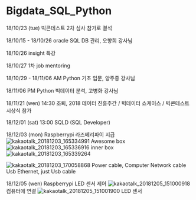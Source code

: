 # Bigdata_SQL_Python

18/10/23 (tue) 빅콘테스트  2차 심사 참가로 결석

18/10/15 - 18/10/26 oracle SQL DB 관리, 오향희 강사님

18/10/26 insight 특강

18/10/27 1차 job mentoring

18/10/29 - 18/11/06 AM Python 기초 입문, 양주종 강사님

18/11/06 PM Python 빅데이터 분석, 고병화 강사님

18/11/21 (wen) 14:30 조퇴, 2018 데이터 진흥주간 / 빅데이터 쇼케이스 / 빅콘테스트 시상식 참가

18/12/01 (sat) 13:00 SQLD (SQL Developer) 

18/12/03 (mon) Raspberrypi 라즈베리파이 지급
![kakaotalk_20181203_165334991](https://user-images.githubusercontent.com/37128105/49360769-7db61f80-f71d-11e8-8de8-d2299778ebd2.jpg)
Awesome box
![kakaotalk_20181203_165336916](https://user-images.githubusercontent.com/37128105/49360756-7262f400-f71d-11e8-84cb-cf21890ae909.jpg)
inner box
![kakaotalk_20181203_165339264](https://user-images.githubusercontent.com/37128105/49360760-742cb780-f71d-11e8-866b-cafe07d04f8d.jpg)

![kakaotalk_20181203_170058868](https://user-images.githubusercontent.com/37128105/49360945-fe751b80-f71d-11e8-9624-b278e92365e8.jpg)
Power cable, Computer Network cable Usb Ethernet, just Usb cable

18/12/05 (wen) Raspberrypi LED 센서 제어
![kakaotalk_20181205_151000918](https://user-images.githubusercontent.com/37128105/49493555-ed541800-f89f-11e8-87d6-f762f80fa4e9.jpg)
컴퓨터에 연결
![kakaotalk_20181205_151001900](https://user-images.githubusercontent.com/37128105/49493560-efb67200-f89f-11e8-8656-9638ccc6c0f2.jpg)
LED 센서 
